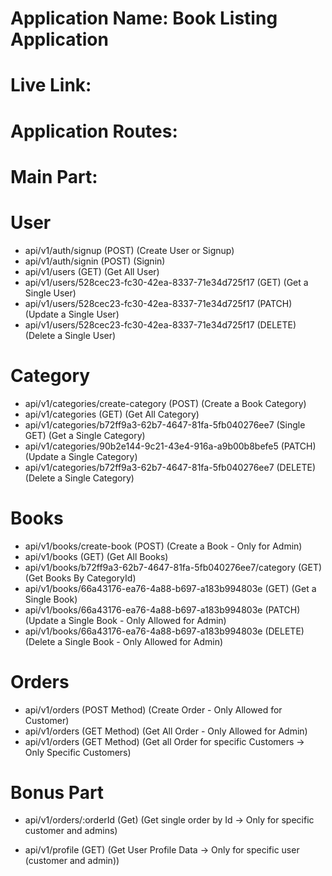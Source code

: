 # Application Name: Book Listing Application

# Live Link:

# Application Routes:

# Main Part:

# User

- api/v1/auth/signup (POST) (Create User or Signup)
- api/v1/auth/signin (POST) (Signin)
- api/v1/users (GET) (Get All User)
- api/v1/users/528cec23-fc30-42ea-8337-71e34d725f17 (GET) (Get a Single User)
- api/v1/users/528cec23-fc30-42ea-8337-71e34d725f17 (PATCH) (Update a Single User)
- api/v1/users/528cec23-fc30-42ea-8337-71e34d725f17 (DELETE) (Delete a Single User)

# Category

- api/v1/categories/create-category (POST) (Create a Book Category)
- api/v1/categories (GET) (Get All Category)
- api/v1/categories/b72ff9a3-62b7-4647-81fa-5fb040276ee7 (Single GET) (Get a Single Category)
- api/v1/categories/90b2e144-9c21-43e4-916a-a9b00b8befe5 (PATCH) (Update a Single Category)
- api/v1/categories/b72ff9a3-62b7-4647-81fa-5fb040276ee7 (DELETE) (Delete a Single Category)

# Books

- api/v1/books/create-book (POST) (Create a Book - Only for Admin)
- api/v1/books (GET) (Get All Books)
- api/v1/books/b72ff9a3-62b7-4647-81fa-5fb040276ee7/category (GET) (Get Books By CategoryId)
- api/v1/books/66a43176-ea76-4a88-b697-a183b994803e (GET) (Get a Single Book)
- api/v1/books/66a43176-ea76-4a88-b697-a183b994803e (PATCH) (Update a Single Book - Only Allowed for Admin)
- api/v1/books/66a43176-ea76-4a88-b697-a183b994803e (DELETE) (Delete a Single Book - Only Allowed for Admin)

# Orders

- api/v1/orders (POST Method) (Create Order - Only Allowed for Customer)
- api/v1/orders (GET Method) (Get All Order - Only Allowed for Admin)
- api/v1/orders (GET Method) (Get all Order for specific Customers → Only Specific Customers)

# Bonus Part

- api/v1/orders/:orderId (Get) (Get single order by Id → Only for specific customer and admins)

- api/v1/profile (GET) (Get User Profile Data → Only for specific user (customer and admin))
